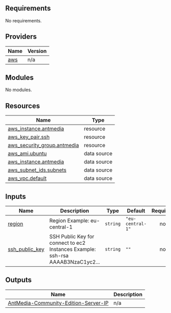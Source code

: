 ## Requirements

No requirements.

## Providers

| Name | Version |
|------|---------|
| <a name="provider_aws"></a> [aws](#provider\_aws) | n/a |

## Modules

No modules.

## Resources

| Name | Type |
|------|------|
| [aws_instance.antmedia](https://registry.terraform.io/providers/hashicorp/aws/latest/docs/resources/instance) | resource |
| [aws_key_pair.ssh](https://registry.terraform.io/providers/hashicorp/aws/latest/docs/resources/key_pair) | resource |
| [aws_security_group.antmedia](https://registry.terraform.io/providers/hashicorp/aws/latest/docs/resources/security_group) | resource |
| [aws_ami.ubuntu](https://registry.terraform.io/providers/hashicorp/aws/latest/docs/data-sources/ami) | data source |
| [aws_instance.antmedia](https://registry.terraform.io/providers/hashicorp/aws/latest/docs/data-sources/instance) | data source |
| [aws_subnet_ids.subnets](https://registry.terraform.io/providers/hashicorp/aws/latest/docs/data-sources/subnet_ids) | data source |
| [aws_vpc.default](https://registry.terraform.io/providers/hashicorp/aws/latest/docs/data-sources/vpc) | data source |

## Inputs

| Name | Description | Type | Default | Required |
|------|-------------|------|---------|:--------:|
| <a name="input_region"></a> [region](#input\_region) | Region Example: eu-central-1 | `string` | `"eu-central-1"` | no |
| <a name="input_ssh_public_key"></a> [ssh\_public\_key](#input\_ssh\_public\_key) | SSH Public Key for connect to ec2 Instances Example: ssh-rsa AAAAB3NzaC1yc2... | `string` | `""` | no |

## Outputs

| Name | Description |
|------|-------------|
| <a name="output_AntMedia-Community-Edition-Server-IP"></a> [AntMedia-Community-Edition-Server-IP](#output\_AntMedia-Community-Edition-Server-IP) | n/a |

